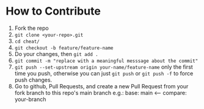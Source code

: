 # How to Contribute
1. Fork the repo
2. `git clone <your-repo>.git`
3. `cd cheat/`
4. `git checkout -b feature/feature-name`
5. Do your changes, then `git add .`
6. `git commit -m "replace with a meaningful messsage about the commit"`
7. `git push --set-upstream origin your-name/feature-name` only the first time you push, otherwise you can just `git push` or `git push -f` to force push changes.
8. Go to github, Pull Requests, and create a new Pull Request from your fork branch to this repo's main branch e.g.: base: main <-- compare: your-branch
